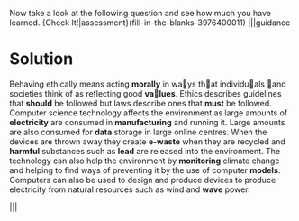 Now take a look at the following question and see how much you have learned.
{Check It!|assessment}(fill-in-the-blanks-3976400011)
|||guidance
# Solution
Behaving ethically means acting **morally** in ways that individuals and societies think of as reflecting good **values**. 
Ethics describes guidelines that **should** be followed but laws describe ones that **must** be followed.
Computer science technology affects the environment as large amounts of **electricity** are consumed in **manufacturing** and running it. Large amounts are also consumed for **data** storage in large online centres.
When the devices are thrown away they create **e-waste** when they are recycled and **harmful** substances such as **lead** are released into the environment.
The technology can also help the environment by **monitoring** climate change and helping to find ways of preventing it by the use of computer **models**.
Computers can also be used to design and produce devices to produce electricity from natural resources such as wind and **wave** power.

|||
